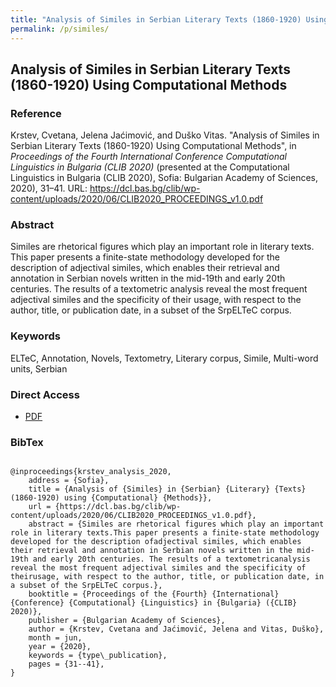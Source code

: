 ```yaml
---
title: "Analysis of Similes in Serbian Literary Texts (1860-1920) Using Computational Methods"
permalink: /p/similes/
---
```


<meta name="citation_title" content="Analysis of Similes in Serbian Literary Texts (1860-1920) Using Computational Methods">
<meta name="citation_author" content="Cvetana Krstev">
<meta name="citation_author" content="Jelena Jaćimović">
<meta name="citation_author" content="Duško Vitas">
<meta name="citation_publication_date" content="2020">
<meta name="citation_conference_name" content="Computational Linguistics in Bulgaria (CLIB 2020)">
<meta name="citation_proceedings_title" content="Proceedings of the Fourth International Conference Computational Linguistics in Bulgaria (CLIB 2020)">
<meta name="citation_publisher_name" content="Bulgarian Academy of Sciences">
<meta name="citation_publication_place" content="Sofia">

## Analysis of Similes in Serbian Literary Texts (1860-1920) Using Computational Methods

### Reference

Krstev, Cvetana, Jelena Jaćimović, and Duško Vitas. "Analysis of Similes in Serbian Literary Texts (1860-1920) Using Computational Methods", in _Proceedings of the Fourth International Conference Computational Linguistics in Bulgaria (CLIB 2020)_ (presented at the Computational Linguistics in Bulgaria (CLIB 2020), Sofia: Bulgarian Academy of Sciences, 2020), 31–41. URL: https://dcl.bas.bg/clib/wp-content/uploads/2020/06/CLIB2020_PROCEEDINGS_v1.0.pdf

### Abstract

Similes are rhetorical figures which play an important role in literary texts. This paper presents a finite-state methodology developed for the description of adjectival similes, which enables their retrieval and annotation in Serbian novels written in the mid-19th and early 20th centuries. The results of a textometric analysis reveal the most frequent adjectival similes and the specificity of their usage, with respect to the author, title, or publication date, in a subset of the SrpELTeC corpus.

### Keywords

ELTeC, Annotation, Novels, Textometry, Literary corpus, Simile, Multi-word units, Serbian

### Direct Access

- [PDF](https://github.com/distantreading/compendium/blob/main/f/similes.pdf)

### BibTex

```

@inproceedings{krstev_analysis_2020,
	address = {Sofia},
	title = {Analysis of {Similes} in {Serbian} {Literary} {Texts} (1860-1920) using {Computational} {Methods}},
	url = {https://dcl.bas.bg/clib/wp-content/uploads/2020/06/CLIB2020_PROCEEDINGS_v1.0.pdf},
	abstract = {Similes are rhetorical figures which play an important role in literary texts.This paper presents a finite-state methodology developed for the description ofadjectival similes, which enables their retrieval and annotation in Serbian novels written in the mid-19th and early 20th centuries. The results of a textometricanalysis reveal the most frequent adjectival similes and the specificity of theirusage, with respect to the author, title, or publication date, in a subset of the SrpELTeC corpus.},
	booktitle = {Proceedings of the {Fourth} {International} {Conference} {Computational} {Linguistics} in {Bulgaria} ({CLIB} 2020)},
	publisher = {Bulgarian Academy of Sciences},
	author = {Krstev, Cvetana and Jaćimović, Jelena and Vitas, Duško},
	month = jun,
	year = {2020},
	keywords = {type\_publication},
	pages = {31--41},
}

```

<span class='Z3988' title='url_ver=Z39.88-2004&amp;ctx_ver=Z39.88-2004&amp;rfr_id=info%3Asid%2Fzotero.org%3A2&amp;rft_val_fmt=info%3Aofi%2Ffmt%3Akev%3Amtx%3Abook&amp;rft.genre=proceeding&amp;rft.atitle=Analysis%20of%20Similes%20in%20Serbian%20Literary%20Texts%20(1860-1920)%20using%20Computational%20Methods&amp;rft.btitle=Proceedings%20of%20the%20Fourth%20International%20Conference%20Computational%20Linguistics%20in%20Bulgaria%20(CLIB%202020)&amp;rft.place=Sofia&amp;rft.publisher=Bulgarian%20Academy%20of%20Sciences&amp;rft.aufirst=Cvetana&amp;rft.aulast=Krstev&amp;rft.au=Cvetana%20Krstev&amp;rft.au=Jelena%20Ja%C4%87imovi%C4%87&amp;rft.au=Du%C5%A1ko%20Vitas&amp;rft.date=2020-06-25&amp;rft.pages=31-41&amp;rft.spage=31&amp;rft.epage=41'></span>
